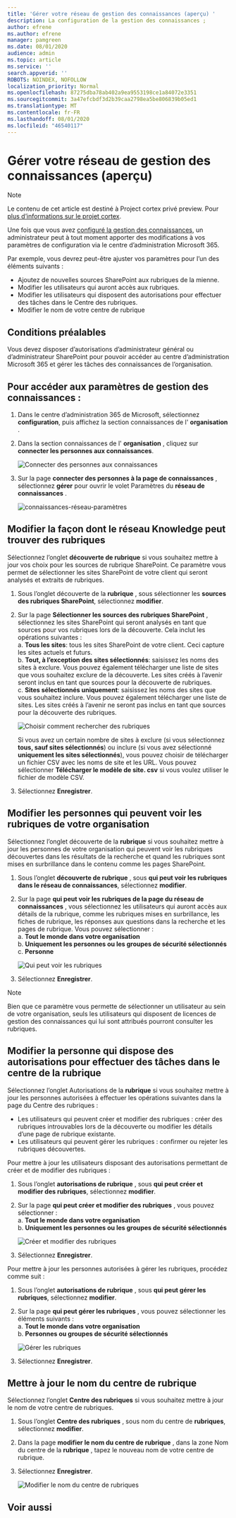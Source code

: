 ```yaml
---
title: 'Gérer votre réseau de gestion des connaissances (aperçu) '
description: La configuration de la gestion des connaissances ;
author: efrene
ms.author: efrene
manager: pamgreen
ms.date: 08/01/2020
audience: admin
ms.topic: article
ms.service: ''
search.appverid: ''
ROBOTS: NOINDEX, NOFOLLOW
localization_priority: Normal
ms.openlocfilehash: 87275dba78ab402a9ea9553198ce1a84072e3351
ms.sourcegitcommit: 3a47efcbdf3d2b39caa2798ea5be806839b05ed1
ms.translationtype: MT
ms.contentlocale: fr-FR
ms.lasthandoff: 08/01/2020
ms.locfileid: "46540117"
---
```

# <a name="manage-your-knowledge-management-network-preview"></a>Gérer votre réseau de gestion des connaissances (aperçu)

> [!Note] 
> Le contenu de cet article est destiné à Project cortex privé preview. Pour [plus d’informations sur le projet cortex](https://aka.ms/projectcortex).


Une fois que vous avez [configuré la gestion des connaissances](set-up-knowledge-network.md), un administrateur peut à tout moment apporter des modifications à vos paramètres de configuration via le centre d’administration Microsoft 365.

Par exemple, vous devrez peut-être ajuster vos paramètres pour l’un des éléments suivants :
- Ajoutez de nouvelles sources SharePoint aux rubriques de la mienne.
- Modifier les utilisateurs qui auront accès aux rubriques.
- Modifier les utilisateurs qui disposent des autorisations pour effectuer des tâches dans le Centre des rubriques.
- Modifier le nom de votre centre de rubrique


## <a name="requirements"></a>Conditions préalables 
Vous devez disposer d’autorisations d’administrateur général ou d’administrateur SharePoint pour pouvoir accéder au centre d’administration Microsoft 365 et gérer les tâches des connaissances de l’organisation.


## <a name="to-access-knowledge-management-settings"></a>Pour accéder aux paramètres de gestion des connaissances :

1. Dans le centre d’administration 365 de Microsoft, sélectionnez **configuration**, puis affichez la section connaissances de l' **organisation** .
2. Dans la section connaissances de l' **organisation** , cliquez sur **connecter les personnes aux connaissances**.<br/>

    ![Connecter des personnes aux connaissances](../media/content-understanding/admin-org-knowledge-options.png) </br>

3. Sur la page **connecter des personnes à la page de connaissances** , sélectionnez **gérer** pour ouvrir le volet Paramètres du **réseau de connaissances** .<br/>

    ![connaissances-réseau-paramètres](../media/content-understanding/knowledge-network-settings.png) </br>

## <a name="change-how-the-knowledge-network-can-find-topics"></a>Modifier la façon dont le réseau Knowledge peut trouver des rubriques

Sélectionnez l’onglet **découverte de rubrique** si vous souhaitez mettre à jour vos choix pour les sources de rubrique SharePoint. Ce paramètre vous permet de sélectionner les sites SharePoint de votre client qui seront analysés et extraits de rubriques.

1. Sous l’onglet découverte de la **rubrique** , sous sélectionner les **sources des rubriques SharePoint**, sélectionnez **modifier**.
2. Sur la page **Sélectionner les sources des rubriques SharePoint** , sélectionnez les sites SharePoint qui seront analysés en tant que sources pour vos rubriques lors de la découverte. Cela inclut les opérations suivantes :</br>
    a. **Tous les sites**: tous les sites SharePoint de votre client. Ceci capture les sites actuels et futurs.</br>
    b. **Tout, à l’exception des sites sélectionnés**: saisissez les noms des sites à exclure.  Vous pouvez également télécharger une liste de sites que vous souhaitez exclure de la découverte. Les sites créés à l’avenir seront inclus en tant que sources pour la découverte de rubriques. </br>
    c. **Sites sélectionnés uniquement**: saisissez les noms des sites que vous souhaitez inclure. Vous pouvez également télécharger une liste de sites. Les sites créés à l’avenir ne seront pas inclus en tant que sources pour la découverte des rubriques. </br>

    ![Choisir comment rechercher des rubriques](../media/content-understanding/k-manage-select-topic-source.png) </br>
   
    Si vous avez un certain nombre de sites à exclure (si vous sélectionnez **tous, sauf sites sélectionnés**) ou inclure (si vous avez sélectionné **uniquement les sites sélectionnés**), vous pouvez choisir de télécharger un fichier CSV avec les noms de site et les URL. Vous pouvez sélectionner **Télécharger le modèle de site. csv** si vous voulez utiliser le fichier de modèle CSV.

3. Sélectionnez **Enregistrer**.

##  <a name="change-who-can-see-topics-in-your-organization"></a>Modifier les personnes qui peuvent voir les rubriques de votre organisation

Sélectionnez l’onglet découverte de la **rubrique** si vous souhaitez mettre à jour les personnes de votre organisation qui peuvent voir les rubriques découvertes dans les résultats de la recherche et quand les rubriques sont mises en surbrillance dans le contenu comme les pages SharePoint.

1. Sous l’onglet **découverte de rubrique** , sous **qui peut voir les rubriques dans le réseau de connaissances**, sélectionnez **modifier**.
2. Sur la page **qui peut voir les rubriques de la page du réseau de connaissances** , vous sélectionnez les utilisateurs qui auront accès aux détails de la rubrique, comme les rubriques mises en surbrillance, les fiches de rubrique, les réponses aux questions dans la recherche et les pages de rubrique. Vous pouvez sélectionner :</br>
    a. **Tout le monde dans votre organisation**</br>
    b. **Uniquement les personnes ou les groupes de sécurité sélectionnés**</br>
    c. **Personne**</br>

    ![Qui peut voir les rubriques](../media/content-understanding/k-manage-who-can-see-topics.png) </br> 
3. Sélectionnez **Enregistrer**.  
 
> [!Note] 
> Bien que ce paramètre vous permette de sélectionner un utilisateur au sein de votre organisation, seuls les utilisateurs qui disposent de licences de gestion des connaissances qui lui sont attribués pourront consulter les rubriques.

## <a name="change-who-has-permissions-to-do-tasks-on-the-topic-center"></a>Modifier la personne qui dispose des autorisations pour effectuer des tâches dans le centre de la rubrique

Sélectionnez l’onglet Autorisations de la **rubrique** si vous souhaitez mettre à jour les personnes autorisées à effectuer les opérations suivantes dans la page du Centre des rubriques :

- Les utilisateurs qui peuvent créer et modifier des rubriques : créer des rubriques introuvables lors de la découverte ou modifier les détails d’une page de rubrique existante.
- Les utilisateurs qui peuvent gérer les rubriques : confirmer ou rejeter les rubriques découvertes.

Pour mettre à jour les utilisateurs disposant des autorisations permettant de créer et de modifier des rubriques :

1. Sous l’onglet **autorisations de rubrique** , sous **qui peut créer et modifier des rubriques**, sélectionnez **modifier**.</br>
2. Sur la page **qui peut créer et modifier des rubriques** , vous pouvez sélectionner :</br>
    a. **Tout le monde dans votre organisation**</br>
    b. **Uniquement les personnes ou les groupes de sécurité sélectionnés**</br>

    ![Créer et modifier des rubriques](../media/content-understanding/k-manage-who-can-create-and-edit.png) </br> 

3. Sélectionnez **Enregistrer**.</br>

Pour mettre à jour les personnes autorisées à gérer les rubriques, procédez comme suit :

1. Sous l’onglet **autorisations de rubrique** , sous **qui peut gérer les rubriques**, sélectionnez **modifier**.</br>
2. Sur la page **qui peut gérer les rubriques** , vous pouvez sélectionner les éléments suivants :</br>
    a. **Tout le monde dans votre organisation**</br>
    b. **Personnes ou groupes de sécurité sélectionnés**</br>

    ![Gérer les rubriques](../media/content-understanding/k-manage-who-can-manage-topics.png) </br> 

3. Sélectionnez **Enregistrer**.</br>


##  <a name="update-your-topic-center-name"></a>Mettre à jour le nom du centre de rubrique

Sélectionnez l’onglet **Centre des rubriques** si vous souhaitez mettre à jour le nom de votre centre de rubriques. 

1. Sous l’onglet **Centre des rubriques** , sous nom du centre de **rubriques**, sélectionnez **modifier**.
2. Dans la page **modifier le nom du centre de rubrique** , dans la zone Nom du centre de la **rubrique** , tapez le nouveau nom de votre centre de rubrique.
3. Sélectionnez **Enregistrer**.

    ![Modifier le nom du centre de rubriques](../media/content-understanding/manage-topic-center-name.png) </br> 











## <a name="see-also"></a>Voir aussi



  






